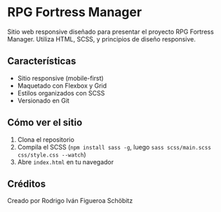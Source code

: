 # RPG Fortress Manager

Sitio web responsive diseñado para presentar el proyecto RPG Fortress Manager. Utiliza HTML, SCSS, y principios de diseño responsive.

## Características

- Sitio responsive (mobile-first)
- Maquetado con Flexbox y Grid
- Estilos organizados con SCSS
- Versionado en Git

## Cómo ver el sitio

1. Clona el repositorio
2. Compila el SCSS (`npm install sass -g`, luego `sass scss/main.scss css/style.css --watch`)
3. Abre `index.html` en tu navegador

## Créditos

Creado por Rodrigo Iván Figueroa Schöbitz